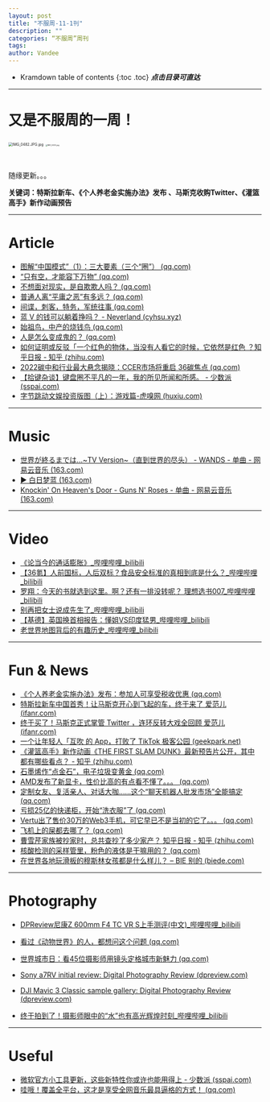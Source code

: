 ```yaml
---
layout: post
title: "不服周-11-1刊"
description: ""
categories: “不服周”周刊
tags: 
author: Vandee
---
```


* Kramdown table of contents
{:toc .toc}
***点击目录可直达***



------

# 又是不服周的一周！



<img src="https://s2.loli.net/2022/09/15/IaEBLOSFU6kGqrH.jpg" alt="IMG_0482.JPG.jpg" style="zoom:50%;" />

<img src="https://s2.loli.net/2022/09/15/KPVhHRgSJpwEcrk.jpg" alt="IMG_0432.jpg" style="zoom: 25%;" />

​              



随缘更新。。。

**关键词：特斯拉新车、《个人养老金实施办法》发布 、马斯克收购Twitter、《灌篮高手》新作动画预告**



------



# Article

- [图解“中国模式”（1）：三大要素（三个“圈”） (qq.com)](https://mp.weixin.qq.com/s/pEB_V7ne10m9dF79NpzuiA)
- [“只有空，才能容下万物” (qq.com)](https://mp.weixin.qq.com/s/AQG6qpVLtgwHy8PUj_nd4g)
- [不想面对现实，是自欺欺人吗？ (qq.com)](https://mp.weixin.qq.com/s/J0Cz1cjNGdU4AfORbHPjTA)
- [普通人离“平庸之恶”有多远？ (qq.com)](https://mp.weixin.qq.com/s/Ke-tHjF-v9dDzsKrzIuBXg)
- [间谍，刺客，特务，军统往事 (qq.com)](https://mp.weixin.qq.com/s/4TmTCG-ynhpH9V3rAqokfQ)
- [蓝 V 的钱可以躺着挣吗？ - Neverland (cyhsu.xyz)](https://type.cyhsu.xyz/2022/11/twitter-verification-changes/)
- [始祖鸟，中产的烧钱鸟 (qq.com)](https://mp.weixin.qq.com/s/3irCAphGhdD60beSyCOkfQ)
- [人是怎么变成鬼的？ (qq.com)](https://mp.weixin.qq.com/s/w3Mk3-0Op3Fqhs4K-8-ugg)
- [如何证明或反驳「一个红色的物体，当没有人看它的时候，它依然是红色 ？知乎日报 - 知乎 (zhihu.com)](https://daily.zhihu.com/story/9754518)
- [2022碳中和行业最大悬念揭晓：CCER市场将重启   36碳焦点 (qq.com)](https://mp.weixin.qq.com/s/5fBoEXngC-xdphWDKRuVmQ)
- [【拾键杂谈】键盘圈不平凡的一年，我的所见所闻和所感。 - 少数派 (sspai.com)](https://sspai.com/post/76367)
- [字节跳动文娱投资版图（上）：游戏篇-虎嗅网 (huxiu.com)](https://m.huxiu.com/article/697812.html?f=rss)

------



# Music

- [世界が終るまでは…~TV Version~（直到世界的尽头） - WANDS - 单曲 - 网易云音乐 (163.com)](https://music.163.com/#/song?id=27495025)
- [▶ 白日梦蓝 (163.com)](https://music.163.com/#/song?id=348097)
- [Knockin' On Heaven's Door - Guns N' Roses - 单曲 - 网易云音乐 (163.com)](https://music.163.com/#/song?id=18095057)

------



# Video

- [《论当今的通话膨胀》_哔哩哔哩_bilibili](https://www.bilibili.com/video/BV1he4y1i7cX/?spm_id_from=333.1007.tianma.1-2-2.click&vd_source=92184533e359726f138fee9650261f0f)
- [【36氪】人前国标，人后双标？食品安全标准的真相到底是什么？_哔哩哔哩_bilibili](https://www.bilibili.com/video/BV1LP411w7xy/?vd_source=92184533e359726f138fee9650261f0f)
- [罗翔：今天的书就选到这里。啊？还有一排没转呢？   理想选书007_哔哩哔哩_bilibili](https://www.bilibili.com/video/BV1jV4y137BW/?spm_id_from=444.41.list.card_archive.click&vd_source=92184533e359726f138fee9650261f0f)
- [别再把女士说成先生了_哔哩哔哩_bilibili](https://www.bilibili.com/video/BV1GP411w7Rs/?spm_id_from=pageDriver&vd_source=92184533e359726f138fee9650261f0f)
- [【基德】英国换首相报告：懂姐VS印度猛男_哔哩哔哩_bilibili](https://www.bilibili.com/video/BV1jP4y1m7Ng/?spm_id_from=444.41.list.card_archive.click&vd_source=92184533e359726f138fee9650261f0f)
- [老世界地图背后的有趣历史_哔哩哔哩_bilibili](https://www.bilibili.com/video/BV1JP411H7R3/?vd_source=92184533e359726f138fee9650261f0f)

------



# Fun **& News**

- [《个人养老金实施办法》发布：参加人可享受税收优惠 (qq.com)](https://mp.weixin.qq.com/s/cTrdZ59zetzp7gameWsuCQ)
- [特斯拉新车中国首秀！让马斯克开心到飞起的车，终于来了   爱范儿 (ifanr.com)](https://www.ifanr.com/1520754?utm_source=rss&utm_medium=rss&utm_campaign=)
- [终于买了！马斯克正式掌管 Twitter ，连环反转大戏全回顾   爱范儿 (ifanr.com)](https://www.ifanr.com/1519259?utm_source=rss&utm_medium=rss&utm_campaign=)
- [一个让年轻人「互吹 的 App，打败了 TikTok  极客公园 (geekpark.net)](https://www.geekpark.net/news/309945)
- [《灌篮高手》新作动画《THE FIRST SLAM DUNK》最新预告片公开，其中都有哪些看点？ - 知乎 (zhihu.com)](https://www.zhihu.com/question/564667789?utm_id=0)
- [石墨烯作“点金石”，电子垃圾变黄金 (qq.com)](https://mp.weixin.qq.com/s/WsccM0uPTAr91ZOrTs5C1w)
- [AMD发布了新显卡，性价比高的有点看不懂了。。。 (qq.com)](https://mp.weixin.qq.com/s/AbBAWrh0R5S_-4VuAZvRSw)
- [定制女友、复活亲人、对话大咖……这个“聊天机器人批发市场”全能搞定 (qq.com)](https://mp.weixin.qq.com/s/1tD_DffS46QgWUqNqPMIBw)
- [亏损25亿的快递柜，开始“洗衣服”了 (qq.com)](https://mp.weixin.qq.com/s/-MzU49ydgyzbBeXQAV_xOg)
- [Vertu出了售价30万的Web3手机，可它早已不是当初的它了。。。 (qq.com)](https://mp.weixin.qq.com/s/6E-U-rmw1QuTB40bXBj97g)
- [飞机上的屎都去哪了？ (qq.com)](https://mp.weixin.qq.com/s/fb2aAWyYnY4V_u8gGgSSgw)
- [曹雪芹家族被抄家时，总共查抄了多少家产？ 知乎日报 - 知乎 (zhihu.com)](https://daily.zhihu.com/story/9754312)
- [核酸检测的采样管里，粉色的液体是干嘛用的？ (qq.com)](https://mp.weixin.qq.com/s/wYd7G97AOwIfNU2Jl2af4A)
- [在世界各地玩滑板的穆斯林女孩都是什么样儿？ – BIE 别的 (biede.com)](https://www.biede.com/muslim-skateboarding-girls/)

------



# Photography

- [DPReview尼康Z 600mm F4 TC VR S上手测评(中文)_哔哩哔哩_bilibili](https://www.bilibili.com/video/BV1td4y1w7YY/?spm_id_from=444.41.list.card_archive.click&vd_source=92184533e359726f138fee9650261f0f)

- [看过《动物世界》的人，都想问这个问题 (qq.com)](https://mp.weixin.qq.com/s/i2eCS8MqJ16UI-QQwkP0Cg)

- [世界城市日：看45位摄影师用镜头定格城市新魅力 (qq.com)](https://mp.weixin.qq.com/s/3skLxOsUB2yE16z1oMoBOA)

- [Sony a7RV initial review: Digital  Photography Review (dpreview.com)](https://www.dpreview.com/reviews/sony-a7rv-initial-review)

- [DJI Mavic 3 Classic sample gallery: Digital Photography Review (dpreview.com)](https://www.dpreview.com/samples/8273698944/dji-mavic-3-classic-sample-gallery)

- [终于拍到了！摄影师眼中的“水”也有高光辉煌时刻_哔哩哔哩_bilibili](https://www.bilibili.com/video/BV1r14y1V7b5/?is_story_h5=false&p=1&share_from=ugc&share_medium=iphone&share_plat=ios&share_session_id=A3E26E9C-9D5E-4500-B701-3445C31811B9&share_source=GENERIC&share_tag=s_i&timestamp=1667885340&unique_k=vBsVZOJ&vd_source=92184533e359726f138fee9650261f0f)

  

------



# Useful

- [微软官方小工具更新，这些新特性你或许也能用得上 - 少数派 (sspai.com)](https://sspai.com/post/76649)
- [哇哦！覆盖全平台，这才是享受全网音乐最具逼格的方式！ (qq.com)](https://mp.weixin.qq.com/s/nNMndt54EToPdO4TQk6ywg)
